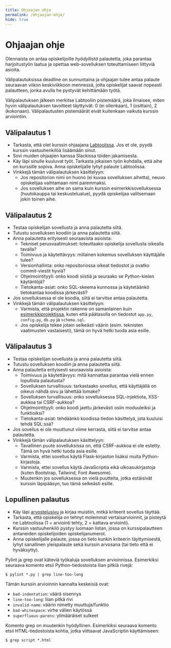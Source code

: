 ```yaml
---
title: Ohjaajan ohje
permalink: /ohjaajan-ohje/
hide: true
---
```


# Ohjaajan ohje

Olennaista on antaa opiskelijoille _hyödyllistä_ palautetta, joka parantaa harjoitustyön laatua ja opettaa web-sovelluksen toteuttamiseen liittyviä asioita.

Välipalautuksissa deadline on sunnuntaina ja ohjaajan tulee antaa palaute seuraavan viikon keskiviikkoon mennessä, jotta opiskelijat saavat nopeasti palautteen, jonka avulla he pystyvät kehittämään työtä.

Välipalautuksen jälkeen merkitse Labtooliin pistemäärä, joka ilmaisee, miten hyvin välipalautuksen tavoitteet täyttyivät: 0 (ei ollenkaan), 1 (osittain), 2 (kokonaan). Välipalautusten pistemäärät eivät kuitenkaan vaikuta kurssin arviointiin.

## Välipalautus 1

* Tarkasta, että olet kurssin ohjaajana [Labtoolissa](https://study.cs.helsinki.fi/labtool/). Jos et ole, pyydä kurssin vastuuhenkilöä lisäämään sinut.
* Sovi muiden ohjaajien kanssa Slackissa töiden jakamisesta.
* Käy läpi sinulle kuuluvat työt. Tarkasta jokaisen työn kohdalla, että aihe on kurssille sopiva. Anna opiskelijalle lyhyt palaute Labtoolissa.
* Vinkkejä tämän välipalautuksen käsittelyyn:
  - Jos repositorion nimi on huono (ei kuvaa sovelluksen aihetta), neuvo opiskelijaa vaihtamaan nimi paremmaksi.
  - Jos sovelluksen aihe on sama kuin kurssin esimerkkisovelluksessa (huutokauppa tai keskustelualue), pyydä opiskelijaa valitsemaan jokin toinen aihe.

## Välipalautus 2

* Testaa opiskelijan sovellusta ja anna palautetta siitä.
* Tutustu sovelluksen koodiin ja anna palautetta siitä.
* Anna palautetta erityisesti seuraavista asioista:
  - Tekniset perusvaatimukset: toteuttaako opiskelija sovellusta oikealla tavalla?
  - Toimivuus ja käytettävyys: millainen kokemus sovelluksen käyttäjälle tulee?
  - Versionhallinta: onko repositoriossa oikeat tiedostot ja ovatko commit-viestit hyviä?
  - Ohjelmointityyli: onko koodi siistiä ja seuraako se Python-kielen käytäntöjä?
  - Tietokanta-asiat: onko SQL-skeema kunnossa ja käytetäänkö tietokantaa koodissa järkevästi?
* Jos sovelluksessa ei ole koodia, siitä ei tarvitse antaa palautetta.
* Vinkkejä tämän välipalautuksen käsittelyyn:
  - Varmista, että projektin rakenne on samanlainen kuin [esimerkkiprojektissa](https://github.com/pllk/huutokauppa), kuten että päätasolla on tiedostot `app.py`, `config.py`, `db.py` ja `schema.sql`.
  - Jos opiskelija tekee jotain selkeästi väärin (esim. teknisten vaatimusten vastaisesti), tämä on hyvä hetki tuoda asia esille.

## Välipalautus 3

* Testaa opiskelijan sovellusta ja anna palautetta siitä.
* Tutustu sovelluksen koodiin ja anna palautetta siitä.
* Anna palautetta erityisesti seuraavista asioista:
  - Toimivuus ja käytettävyys: mitä kannattaa parantaa vielä ennen lopullista palautusta?
  - Sovelluksen turvallisuus: tarkastaako sovellus, että käyttäjällä on oikeus nähdä sivu ja lähettää lomake?
  - Sovelluksen turvallisuus: onko sovelluksessa SQL-injektiota, XSS-aukkoa tai CSRF-aukkoa?
  - Ohjelmointityyli: onko koodi jaettu järkevästi osiin moduuleiksi ja funktioiksi?
  - Tietokanta-asiat: tehdäänkö koodissa tiedon käsittelyä, jota kuuluisi tehdä SQL:ssä?
* Jos sovellus ei ole muuttunut viime kerrasta, siitä ei tarvitse antaa palautetta.
* Vinkkejä tämän välipalautuksen käsittelyyn:
  - Tavallinen puute sovelluksissa on, että CSRF-aukkoa ei ole estetty. Tämä on hyvä hetki tuoda asia esille.
  - Varmista, ettei sovellus käytä Flask-kirjaston lisäksi muita Python-kirjastoja.
  - Varmista, ettei sovellus käytä JavaScriptia eikä ulkoasukirjastoja (kuten Bootstrap, Tailwind, Font Awesome).
  - Muutenkin jos sovelluksessa on vielä puutteita, jotka estäisivät kurssin läpipääsyn, tuo tämä selkeästi esille.

## Lopullinen palautus

* Käy läpi [arvostelusivu](../arvostelu) ja kirjaa muistiin, mitkä kriteerit sovellus täyttää.
* Tarkasta, että opiskelija on tehnyt molemmat vertaisarvioinnit, ja pisteytä ne Labtoolissa (1 = arviointi tehty, 2 = kattava arviointi).
* Kurssin vastuuhenkilö pystyy luomaan listan, jossa on kurssipalautteen antaneiden opiskelijoiden opiskelijanumerot.
* Anna opiskelijalle palaute, jossa on tieto kunkin kriteerin täyttymisestä, lyhyt sanallinen yleispalaute sekä kurssin arvosana (tai tieto että ei hyväksytty).

Pylint ja grep ovat käteviä työkaluja sovelluksen arvioinnissa. Esimerkiksi seuraava komento etsii Python-tiedostoista liian pitkiä rivejä:

```console
$ pylint *.py | grep line-too-long
```

Tämän kurssin arvioinnin kannalta keskeisiä ovat:

* `bad-indentation`: väärä sisennys
* `line-too-long`: liian pitkä rivi
* `invalid-name`: väärin nimetty muuttuja/funktio
* `bad-whitespace`: virhe välien käytössä
* `superfluous-parens`: ylimääräiset sulkeet

Komento grep on muutenkin hyödyllinen. Esimerkiksi seuraava komento etsii HTML-tiedostoista kohtia, jotka viittaavat JavaScriptin käyttämiseen:

```console
$ grep script *.html
```
